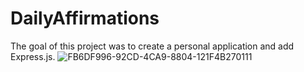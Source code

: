 # DailyAffirmations
The goal of this project was to create a personal application and add Express.js.
![FB6DF996-92CD-4CA9-8804-121F4B270111](https://user-images.githubusercontent.com/88999595/138609650-ac0efc34-5e54-40af-9f37-35d0c4afa469.jpeg)
